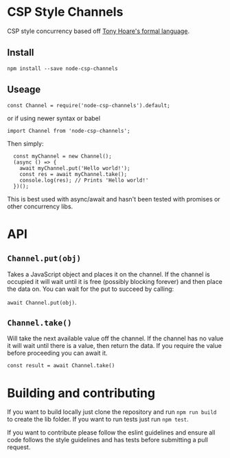CSP Style Channels
=

CSP style concurrency based off [Tony Hoare's formal language](https://en.wikipedia.org/wiki/Communicating_sequential_processes).  

Install
-

```npm install --save node-csp-channels```

Useage
-

```const Channel = require('node-csp-channels').default;```

or if using newer syntax or babel

```import Channel from 'node-csp-channels';```

Then simply:

```
  const myChannel = new Channel();
  (async () => {
    await myChannel.put('Hello world!');
    const res = await myChannel.take();
    console.log(res); // Prints 'Hello world!'
  })();

```

This is best used with async/await and hasn't been tested with promises or other concurrency libs.  


API
=

```Channel.put(obj)```
--

Takes a JavaScript object and places it on the channel.  If the channel is occupied it will wait until it is free (possibly blocking forever) and then place the data on.  You can wait for the put to succeed by calling:

```await Channel.put(obj)```.

```Channel.take()```
--

Will take the next available value off the channel.  If the channel has no value it will wait until there is a value, then return the data.  If you require the value before proceeding you can await it.  

```const result = await Channel.take()```

Building and contributing
=

If you want to build locally just clone the repository and run ```npm run build``` to create the lib folder.  If you want to run tests just run ```npm test```.  

If you want to contribute please follow the eslint guidelines and ensure all code follows the style guidelines and has tests before submitting a pull request.  
